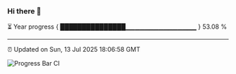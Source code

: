 ### Hi there 👋

⏳ Year progress { ███████████████▁▁▁▁▁▁▁▁▁▁▁▁▁▁▁ } 53.08 %

---

⏰ Updated on Sun, 13 Jul 2025 18:06:58 GMT

![Progress Bar CI](https://github.com/liununu/liununu/workflows/Progress%20Bar%20CI/badge.svg)
